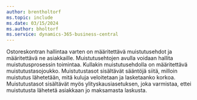 ```yaml
---
author: brentholtorf
ms.topic: include
ms.date: 03/15/2024
ms.author: bholtorf
ms.service: dynamics-365-business-central
---
```

Ostoreskontran hallintaa varten on määritettävä muistutusehdot ja määritettävä ne asiakkaille. Muistutusehtojen avulla voidaan hallita muistutusprosessin toimintaa. Kullakin muistutusehdolla on määritettävä muistutustasojoukko. Muistutustasot sisältävät sääntöjä siitä, milloin muistutus lähetetään, mitä kuluja veloitetaan ja lasketaanko korkoa. Muistutustasot sisältävät myös ylityskausiasetuksen, joka varmistaa, ettei muistutusta lähetetä asiakkaan jo maksamasta laskusta.
